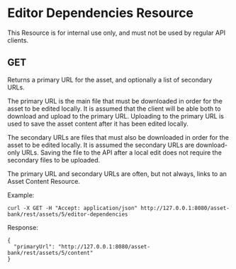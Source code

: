 # Editor Dependencies Resource
This Resource is for internal use only, and must not be used by regular API clients.
## GET
  Returns a primary URL for the asset, and optionally a list of secondary URLs.

  The primary URL is the main file that must be downloaded in order for the asset to be edited locally.  It is assumed that the client will be able both to download and upload to the primary URL.  Uploading to the primary URL is used to save the asset content after it has been edited locally.

  The secondary URLs are files that must also be downloaded in order for the asset to be edited locally.  It is assumed the secondary URLs are download-only URLs.  Saving the file to the API after a local edit does not require the secondary files to be uploaded.

  The primary URL and secondary URLs are often, but not always, links to an Asset Content Resource.

Example:
```
curl -X GET -H "Accept: application/json" http://127.0.0.1:8080/asset-bank/rest/assets/5/editor-dependencies
```

Response:
```
{
  "primaryUrl": "http://127.0.0.1:8080/asset-bank/rest/assets/5/content"
}
```
